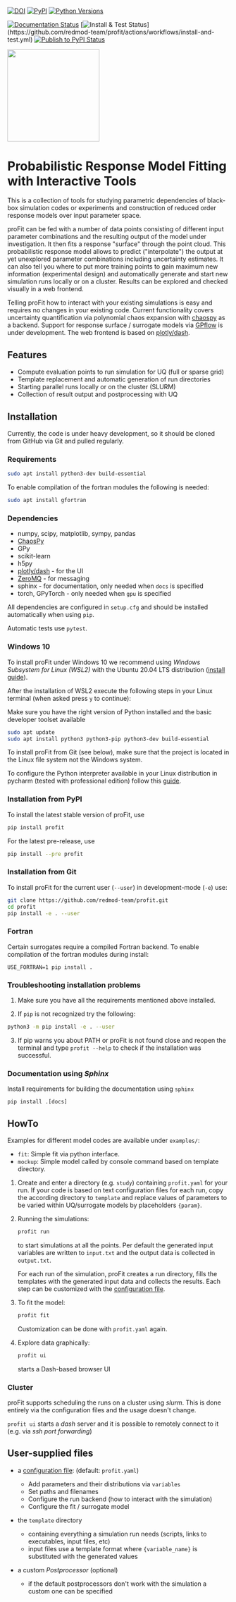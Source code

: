 [![DOI](https://zenodo.org/badge/168945305.svg)](https://zenodo.org/badge/latestdoi/168945305)
[![PyPI](https://img.shields.io/pypi/v/profit)](https://pypi.org/project/profit/)
[![Python Versions](https://img.shields.io/pypi/pyversions/profit)](https://pypi.org/project/profit/)

[![Documentation Status](https://readthedocs.org/projects/profit/badge/?version=latest)](https://profit.readthedocs.io/en/latest/?badge=latest)
[![Install & Test Status](https://github.com/redmod-team/profit/actions/workflows/install-and-test.yml/badge.svg?)](https://github.com/redmod-team/profit/actions/workflows/install-and-test.yml)
[![Publish to PyPI Status](https://github.com/redmod-team/profit/actions/workflows/publish-to-pypi.yml/badge.svg)](https://github.com/redmod-team/profit/actions/workflows/publish-to-pypi.yml)

<img src="https://raw.githubusercontent.com/redmod-team/profit/master/logo.png" width="208.5px">

# Probabilistic Response Model Fitting with Interactive Tools

This is a collection of tools for studying parametric dependencies of 
black-box simulation codes or experiments and construction of reduced 
order response models over input parameter space. 

proFit can be fed with a number of data points consisting of different 
input parameter combinations and the resulting output of the model under 
investigation. It then fits a response "surface" through the point cloud.
This probabilistic response model allows to predict ("interpolate") the output 
at yet unexplored parameter combinations including uncertainty estimates. 
It can also tell you where to put more training points to gain maximum new 
information (experimental design) and automatically generate and start
new simulation runs locally or on a cluster. Results can be explored and checked 
visually in a web frontend.

Telling proFit how to interact with your existing simulations is easy
and requires no changes in your existing code. Current functionality covers 
uncertainty quantification via polynomial chaos expansion 
with [chaospy](https://github.com/jonathf/chaospy) as a backend. Support for 
response surface / surrogate models via 
[GPflow](https://github.com/GPflow/GPflow) is under development. 
The web frontend is based on [plotly/dash](https://github.com/plotly/dash).

## Features

* Compute evaluation points to run simulation for UQ (full or sparse grid)
* Template replacement and automatic generation of run directories
* Starting parallel runs locally or on the cluster (SLURM)
* Collection of result output and postprocessing with UQ

## Installation

Currently, the code is under heavy development, so it should be cloned 
from GitHub via Git and pulled regularly.

### Requirements
```bash
sudo apt install python3-dev build-essential
```
To enable compilation of the fortran modules the following is needed:
```bash
sudo apt install gfortran
```

### Dependencies
* numpy, scipy, matplotlib, sympy, pandas
* [ChaosPy](https://github.com/jonathf/chaospy)
* GPy
* scikit-learn
* h5py
* [plotly/dash](https://github.com/plotly/dash) - for the UI
* [ZeroMQ](https://github.com/zeromq/pyzmq) - for messaging
* sphinx - for documentation, only needed when `docs` is specified
* torch, GPyTorch - only needed when `gpu` is specified

All dependencies are configured in `setup.cfg` and should be installed automatically when using `pip`.

Automatic tests use `pytest`.

### Windows 10
To install proFit under Windows 10 we recommend using *Windows Subsystem 
for Linux (WSL2)* with the Ubuntu 20.04 LTS distribution ([install guide](https://docs.microsoft.com/en-us/windows/wsl/install-win10)).

After the installation of WSL2 execute the following steps in your Linux terminal (when asked press `y` to continue):

Make sure you have the right version of Python installed and the basic developer toolset available
   ```bash
   sudo apt update
   sudo apt install python3 python3-pip python3-dev build-essential
   ```

To install proFit from Git (see below), make sure that the project is located in the Linux file system
not the Windows system.

To configure the Python interpreter available in your Linux distribution in pycharm
(tested with professional edition) follow this [guide](https://www.jetbrains.com/help/pycharm/using-wsl-as-a-remote-interpreter.html).

### Installation from PyPI
To install the latest stable version of proFit, use
```bash
pip install profit
```

For the latest pre-release, use
```bash
pip install --pre profit
```


### Installation from Git
To install proFit for the current user (`--user`) in development-mode (`-e`) use:
```bash
git clone https://github.com/redmod-team/profit.git
cd profit
pip install -e . --user
```

### Fortran
Certain surrogates require a compiled Fortran backend. To enable compilation of the fortran modules during install:

    USE_FORTRAN=1 pip install .

### Troubleshooting installation problems
1. Make sure you have all the requirements mentioned above installed.

2. If `pip` is not recognized try the following:
```bash
python3 -m pip install -e . --user
```
3. If pip warns you about PATH or proFit is not found close and reopen the terminal 
   and type `profit --help` to check if the installation was successful.


### Documentation using *Sphinx*
Install requirements for building the documentation using `sphinx`

    pip install .[docs] 

## HowTo

Examples for different model codes are available under `examples/`:
* `fit`: Simple fit via python interface.
* `mockup`: Simple model called by console command based on template directory.


1. Create and enter a directory (e.g. `study`) containing `profit.yaml` for your run.
    If your code is based on text configuration files for each run, copy the according directory to `template` and 
    replace values of parameters to be varied within UQ/surrogate models by placeholders `{param}`.
  
2. Running the simulations: 
   ```bash
   profit run
   ```
   to start simulations at all the points. Per default the generated input variables are written to `input.txt` and the 
   output data is collected in `output.txt`.
   
   For each run of the simulation, proFit creates a run directory, fills the templates with the generated input data and
   collects the results. Each step can be customized with the 
   [configuration file](https://profit.readthedocs.io/en/latest/config.html).

3. To fit the model:
   ```bash
   profit fit
   ```
   Customization can be done with `profit.yaml` again.
   
4. Explore data graphically: 
   ```bash
   profit ui
   ```
   starts a Dash-based browser UI

### Cluster
proFit supports scheduling the runs on a cluster using *slurm*. This is done entirely via the configuration files and
the usage doesn't change.

`profit ui` starts a *dash* server and it is possible to remotely connect to it (e.g. via *ssh port forwarding*)
  
## User-supplied files

* a [configuration file](https://profit.readthedocs.io/en/latest/config.html): (default: `profit.yaml`)
  * Add parameters and their distributions via `variables`
  * Set paths and filenames
  * Configure the run backend (how to interact with the simulation)
  * Configure the fit / surrogate model
  
* the `template` directory
  * containing everything a simulation run needs (scripts, links to executables, input files, etc)
  * input files use a template format where `{variable_name}` is substituted with the generated values

* a custom *Postprocessor* (optional)
  * if the default postprocessors don't work with the simulation a custom one can be specified
